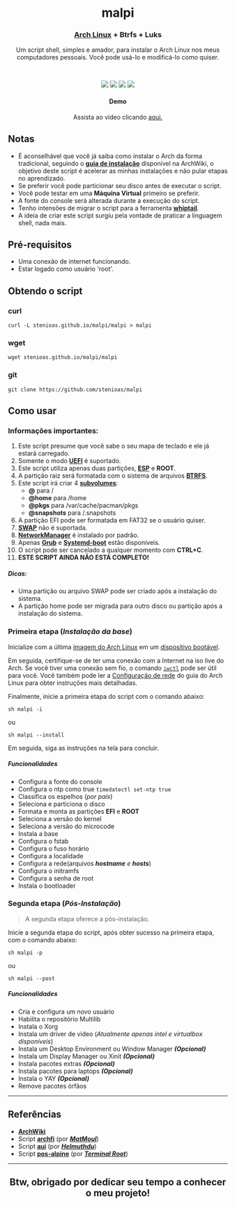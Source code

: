 <h1 align="center">
  malpi
</h1>

<h3 align="center">
  <a href="https://www.archlinux.org">Arch Linux</a> + Btrfs + Luks
</h3>
<p align="center">Um script shell, simples e amador, para instalar o Arch Linux nos meus computadores pessoais. Você pode usá-lo e modificá-lo como quiser.</p>
<br>
<p align="center">
  <img src="https://img.shields.io/badge/Maintained%3F-Yes-green?style=for-the-badge">
  <img src="https://img.shields.io/github/license/stenioas/malpi?style=for-the-badge">
  <img src="https://img.shields.io/github/issues/stenioas/malpi?color=violet&style=for-the-badge">
  <img src="https://img.shields.io/github/stars/stenioas/malpi?style=for-the-badge">
</p>
<h4 align="center">Demo</h4>

<p align="center">Assista ao vídeo clicando <a href="https://www.youtube.com/watch?v=OKmuv7xQKqw" target="_blank">aqui.</a></p>

## Notas
* É aconselhável que você já saiba como instalar o Arch da forma tradicional, seguindo o [**guia de instalação**](https://wiki.archlinux.org/index.php/Installation_guide_(Português)) disponível na ArchWiki, o objetivo deste script é acelerar as minhas instalações e não pular etapas no aprendizado.
* Se preferir você pode particionar seu disco antes de executar o script.
* Você pode testar em uma **Máquina Virtual** primeiro se preferir.
* A fonte do console será alterada durante a execução do script.
* Tenho intensões de migrar o script para a ferramenta [**whiptail**](https://linux.die.net/man/1/whiptail).
* A ideia de criar este script surgiu pela vontade de praticar a linguagem shell, nada mais.

## Pré-requisitos

- Uma conexão de internet funcionando.
- Estar logado como usuário 'root'.

## Obtendo o script

### curl
	curl -L stenioas.github.io/malpi/malpi > malpi

### wget
	wget stenioas.github.io/malpi/malpi

### git
	git clone https://github.com/stenioas/malpi

## Como usar

### Informações importantes:

1. Este script presume que você sabe o seu mapa de teclado e ele já estará carregado.
2. Somente o modo [**UEFI**](https://wiki.archlinux.org/index.php/Unified_Extensible_Firmware_Interface) é suportado.
3. Este script utiliza apenas duas partições, [**ESP**](https://wiki.archlinux.org/index.php/EFI_system_partition_(Português)) e **ROOT**.
4. A partição raiz será formatada com o sistema de arquivos [**BTRFS**](https://wiki.archlinux.org/index.php/Btrfs_(Português)).
5. Este script irá criar 4 [**subvolumes**](https://wiki.archlinux.org/index.php/Btrfs_(Português)#Subvolumes):
	- **@** para /
	- **@home** para /home
	- **@pkgs** para /var/cache/pacman/pkgs
	- **@snapshots** para /.snapshots
6. A partição EFI pode ser formatada em FAT32 se o usuário quiser.
7. [**SWAP**](https://wiki.archlinux.org/index.php/Swap_(Português)) não é suportada.
8. [**NetworkManager**](https://wiki.archlinux.org/index.php/NetworkManager_(Português)) é instalado por padrão.
9. Apenas [**Grub**](https://wiki.archlinux.org/index.php/GRUB_(Português)) e [**Systemd-boot**](https://wiki.archlinux.org/index.php/Systemd-boot) estão disponíveis.
10. O script pode ser cancelado a qualquer momento com **CTRL+C**.
11. **ESTE SCRIPT AINDA NÃO ESTÁ COMPLETO!**

##### Dicas:
  - Uma partição ou arquivo SWAP pode ser criado após a instalação do sistema.
  - A partição home pode ser migrada para outro disco ou partição após a instalação do sistema.

### Primeira etapa (*Instalação da base*)

Inicialize com a última [imagem do Arch Linux](https://www.archlinux.org/download/) em um [dispositivo bootável](https://wiki.archlinux.org/index.php/USB_flash_installation_media_(Português)).

Em seguida, certifique-se de ter uma conexão com a Internet na iso live do Arch. Se você tiver uma conexão sem fio, o comando [`iwctl`](https://wiki.archlinux.org/index.php/Iwd_(Português)#iwctl) pode ser útil para você. Você também pode ler a  [Configuração de rede](https://wiki.archlinux.org/index.php/USB_flash_installation_medium_(Português)) do guia do Arch Linux para obter instruções mais detalhadas.

Finalmente, inicie a primeira etapa do script com o comando abaixo:

    sh malpi -i

ou

	sh malpi --install

Em seguida, siga as instruções na tela para concluir.

##### Funcionalidades
- Configura a fonte do console
- Configura o ntp como true `timedatectl set-ntp true`
- Classifica os espelhos (*por país*)
- Seleciona e particiona o disco
- Formata e monta as partições **EFI** e **ROOT**
- Seleciona a versão do kernel
- Seleciona a versão do microcode
- Instala a base
- Configura o fstab
- Configura o fuso horário
- Configura a localidade
- Configura a rede(arquivos ***hostname** e **hosts***)
- Configura o initramfs
- Configura a senha de root
- Instala o bootloader

### Segunda etapa (*Pós-Instalação*) ###

> A segunda etapa oferece a pós-instalação.

Inicie a segunda etapa do script, após obter sucesso na primeira etapa, com o comando abaixo:

	sh malpi -p

ou

	sh malpi --post

##### Funcionalidades
- Cria e configura um novo usuário
- Habilita o repositório Multilib
- Instala o Xorg
- Instala um driver de vídeo (*Atualmente apenas intel e virtualbox disponíveis*)
- Instala um Desktop Environment ou Window Manager ***(Opcional)***
- Instala um Display Manager ou Xinit ***(Opcional)***
- Instala pacotes extras ***(Opcional)***
- Instala pacotes para laptops ***(Opcional)***
- Instala o YAY ***(Opcional)***
- Remove pacotes órfãos

---

## Referências

- [**ArchWiki**](https://wiki.archlinux.org/index.php/Main_page_(Português))
- Script [**archfi**](https://github.com/MatMoul/archfi) (por [***MatMoul***](https://github.com/MatMoul))
- Script [**aui**](https://github.com/helmuthdu/aui) (por [***Helmuthdu***](https://github.com/helmuthdu))
- Script [**pos-alpine**](https://terminalroot.com.br/2019/12/alpine-linux-com-awesomewm-nao-recomendado-para-usuarios-nutella.html) (por [***Terminal Root***](https://terminalroot.com.br/))

---
<h2 align="center">Btw, obrigado por dedicar seu tempo a conhecer o meu projeto!</h2>
